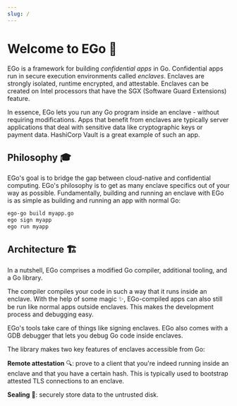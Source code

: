 ```yaml
---
slug: /
---
```


# Welcome to EGo 🎉

EGo is a framework for building *confidential apps* in Go. Confidential apps run in secure execution environments called *enclaves*. Enclaves are strongly isolated, runtime encrypted, and attestable. Enclaves can be created on Intel processors that have the SGX (Software Guard Extensions) feature.

In essence, EGo lets you run any Go program inside an enclave - without requiring modifications. Apps that benefit from enclaves are typically server applications that deal with sensitive data like cryptographic keys or payment data. HashiCorp Vault is a great example of such an app.

## Philosophy 🎓

EGo's goal is to bridge the gap between cloud-native and confidential computing. EGo's philosophy is to get as many enclave specifics out of your way as possible. Fundamentally, building and running an enclave with EGo is as simple as building and running an app with normal Go:

```bash
ego-go build myapp.go
ego sign myapp
ego run myapp
```

## Architecture 🏗

In a nutshell, EGo comprises a modified Go compiler, additional tooling, and a Go library.

The compiler compiles your code in such a way that it runs inside an enclave. With the help of some magic ✨, EGo-compiled apps can also still be run like normal apps outside enclaves. This makes the development process and debugging easy.

EGo's tools take care of things like signing enclaves. EGo also comes with a GDB debugger that lets you debug Go code inside enclaves.

The library makes two key features of enclaves accessible from Go:

**Remote attestation** 🔍: prove to a client that you're indeed running inside an enclave and that you have a certain hash. This is typically used to bootstrap attested TLS connections to an enclave.

**Sealing** 📧: securely store data to the untrusted disk.
